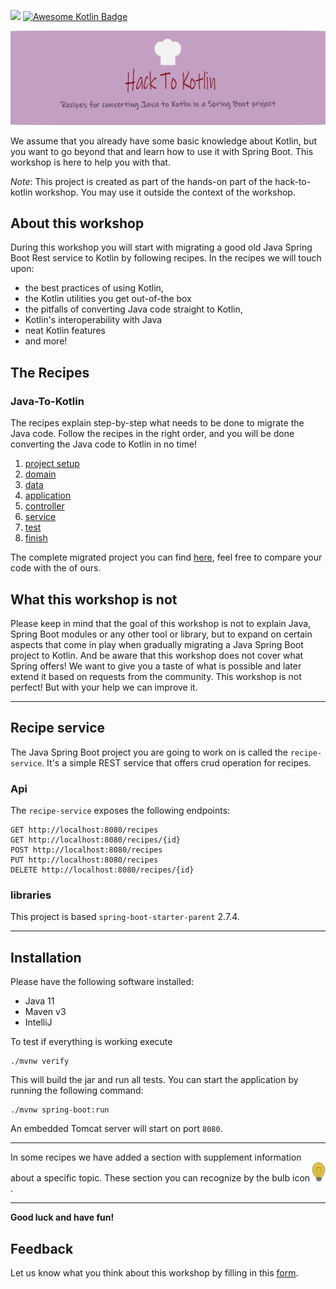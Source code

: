 ![](https://github.com/alimeshkat/hack-to-kotlin/actions/workflows/build.yml/badge.svg) [![Awesome Kotlin Badge](https://kotlin.link/awesome-kotlin.svg)](https://github.com/KotlinBy/awesome-kotlin)

![](recipes/sources/png/HackToKotlinLogo.png)

We assume that you already have some basic knowledge about Kotlin, but you want to go beyond that and learn how to use
it with Spring Boot.
This workshop is here to help you with that.

*Note*: This project is created as part of the hands-on part of the hack-to-kotlin workshop. You may use it outside the context of the workshop.

## About this workshop

During this workshop you will start with migrating a good old Java Spring Boot Rest service to Kotlin by following recipes.
In the recipes we will touch upon:

- the best practices of using Kotlin,
- the Kotlin utilities you get out-of-the box
- the pitfalls of converting Java code straight to Kotlin,
- Kotlin's interoperability with Java
- neat Kotlin features
- and more!

## The Recipes

### Java-To-Kotlin
The recipes explain step-by-step what needs to be done to migrate the Java code.
Follow the recipes in the right order, and you will be done converting the Java code to Kotlin in no time!

1) [project setup](recipes/java-to-kotlin/1-project-setup/Recipe.md)  
2) [domain](recipes/java-to-kotlin/2-domain-models/Recipe.md)  
3) [data](recipes/java-to-kotlin/3-data/Recipe.md)  
4) [application](recipes/java-to-kotlin/4-application/Recipe.md)  
5) [controller](recipes/java-to-kotlin/5-controller/Recipe.md)  
6) [service](recipes/java-to-kotlin/6-service/Recipe.md)  
7) [test](recipes/java-to-kotlin/7-test/Recipe.md)    
8) [finish](recipes/java-to-kotlin/Finish.md)

The complete migrated project you can find [here](java-to-kotlin-complete), feel free to compare your code with the of ours.

## What this workshop is not

Please keep in mind that the goal of this workshop is not to explain Java, Spring Boot modules or any other tool or library, but to expand on
certain aspects that come in play when gradually
migrating a Java Spring Boot project to Kotlin. And be aware that this workshop does not cover what Spring offers! We want to give
you a taste of what is
possible and later extend it based on requests from the community. 
This workshop is not perfect! But with your help we can improve it.

---

## Recipe service

The Java Spring Boot project you are going to work on is called the `recipe-service`.
It's a simple REST service that offers crud operation for recipes.

### Api

The `recipe-service` exposes the following endpoints:

````
GET http://localhost:8080/recipes
GET http://localhost:8080/recipes/{id}
POST http://localhost:8080/recipes
PUT http://localhost:8080/recipes
DELETE http://localhost:8080/recipes/{id}
````

### libraries 

This project is based `spring-boot-starter-parent` 2.7.4.

---

## Installation

Please have the following software installed:

- Java 11
- Maven v3
- IntelliJ

To test if everything is working execute

```shell 
./mvnw verify
```

This will build the jar and run all tests. You can start the application by running the following command:

```shell
./mvnw spring-boot:run
```

An embedded Tomcat server will start on port ``8080``.

---



In some recipes we have added a section with supplement information about a specific topic.
These section you can recognize by the bulb icon ![](recipes/sources/png/light-bulb-xs.png).  

---

**Good luck and have fun!**

## Feedback

Let us know what you think about this workshop by filling in this [form](https://forms.gle/NYLUQQYk4YKRGB5DA).

